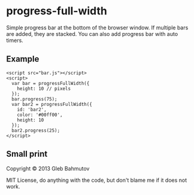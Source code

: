 # progress-full-width

Simple progress bar at the bottom of the browser window. If multiple
bars are added, they are stacked. You can also add progress bar with
auto timers.

## Example

    <script src="bar.js"></script>
    <script>
      var bar = progressFullWidth({
        height: 10 // pixels
      });
      bar.progress(75);
      var bar2 = progressFullWidth({
        id: 'bar2',
        color: '#00ff00',
        height: 10
      });
      bar2.progress(25);
    </script>

## Small print

Copyright &copy; 2013 Gleb Bahmutov

MIT License, do anything with the code, but don't blame me if it does not work.

